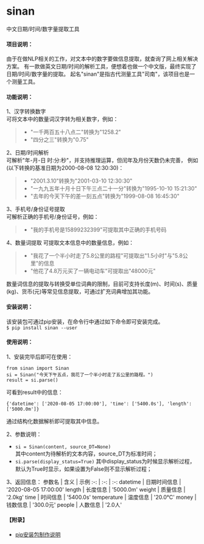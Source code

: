 # sinan
中文日期/时间/数字量提取工具

#### 项目说明：
由于在做NLP相关的工作，对文本中的数字要做信息提取，就查询了网上相关解决方案。
有一款做英文日期/时间的解析工具，便想着也做一个中文版，最终实现了日期/时间/数字量的提取。
起名"sinan"是指古代测量工具"司南"，该项目也是一个测量工具。

#### 功能说明：
1、汉字转换数字  
可将文本中的数量词汉字转为相关数字，例如：
> * "一千两百五十八点二"转换为"1258.2"  
> * "四分之三"转换为"0.75"  

2、日期/时间解析  
可解析"年-月-日 时:分:秒"，并支持推理运算，但闰年及月份天数仍未完善，
例如(以下转换的基准日期为2000-08-08 12:30:30)：  
> * "2001.3.10"转换为"2001-03-10 12:30:30"  
> * "一九九五年十月十日下午三点二十一分"转换为"1995-10-10 15:21:30"
> * "去年的今天下午的差一刻五点"转换为"1999-08-08 16:45:30"

3、手机号/身份证号提取  
可解析正确的手机号/身份证号，例如：
> * "我的手机号是15899232399"可提取其中正确的手机号码

4、数量词提取
可提取文本信息中的数量信息，例如：
> * "我花了一个半小时走了5.8公里的路程"可提取出"1.5小时"与"5.8公里"的信息
> * "他花了4.8万元买了一辆电动车"可提取出"48000元"

数量词信息的提取与转换受单位词典的限制，目前可支持长度(m)、时间(s)、质量(kg)、货币(元)等常见信息提取，可通过扩充词典增加其功能。

#### 安装说明：
该安装包可通过pip安装，在命令行中通过如下命令即可安装完成。  
`$ pip install sinan --user`  

#### 使用说明：  
1、安装完毕后即可在使用：
```
from sinan import Sinan
si = Sinan("今天下午五点，我花了一个半小时走了五公里的路程。")
result = si.parse()
```
可看到result中的信息：
```
{'datetime': ['2020-08-05 17:00:00'], 'time': ['5400.0s'], 'length': ['5000.0m']}
```
通过结构化数据解析即可提取其中信息。

2、参数说明：  
* `si = Sinan(content, source_DT=None)`  
其中content为待解析的文本内容，source_DT为标准时间；
* `si.parse(display_status=True)`
其中display_status为时候显示解析过程，默认为True时显示，如果设置为False则不显示解析过程；

3、返回信息：
参数名 | 含义 | 示例
:-:   | :-:  | :-:
datetime    | 日期时间信息    | '2020-08-05 17:00:00'
length      | 长度信息      | '5000.0m'
weight      | 质量信息      | '2.0kg'
time        | 时间信息      | '5400.0s'
temperature | 温度信息      | '20.0℃'
money       | 钱数信息      | '300.0元'
people      | 人数信息      | '2.0人'


#### 【附录】
* [pip安装包制作说明](https://blog.csdn.net/fengmm521/article/details/79144407)
